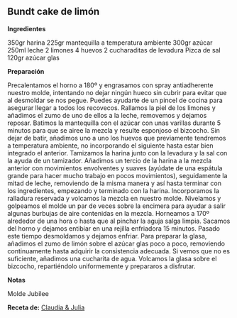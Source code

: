 ## Bundt cake de limón

**Ingredientes**

350gr harina
225gr mantequilla a temperatura ambiente
300gr azúcar
250ml leche
2 limones
4 huevos
2 cucharaditas de levadura
Pizca de sal
120gr azúcar glas

**Preparación**

Precalentamos el horno a 180º y engrasamos con spray antiadherente nuestro molde, intentando no dejar ningún hueco sin cubrir para evitar que al desmoldar se nos pegue. Puedes ayudarte de un pincel de cocina para asegurar llegar a todos los recovecos.
Rallamos la piel de los limones y añadimos el zumo de uno de ellos a la leche, removemos y dejamos reposar.
Batimos la mantequilla con el azúcar con unas varillas durante 5 minutos para que se airee la mezcla y resulte esponjoso el bizcocho.
Sin dejar de batir, añadimos uno a uno los huevos que previamente tendremos a temperatura ambiente, no incorporando el siguiente hasta estar bien integrado el anterior.
Tamizamos la harina junto con la levadura y la sal con la ayuda de un tamizador.
Añadimos un tercio de la harina a la mezcla anterior con movimientos envolventes y suaves (ayúdate de una espátula grande para hacer mucho trabajo en pocos movimientos), seguidamente la mitad de leche, removiendo de la misma manera y así hasta terminar con los ingredientes, empezando y terminado con la harina.
Incorporamos la ralladura reservada y volcamos la mezcla en nuestro molde.
Nivelamos y golpeamos el molde un par de veces sobre la encimera para ayudar a salir algunas burbujas de aire contenidas en la mezcla.
Horneamos a 170º alrededor de una hora o hasta que al pinchar la aguja salga limpia.
Sacamos del horno y dejamos entibiar en una rejilla enfriadora 15 minutos. Pasado este tiempo desmoldamos y dejamos enfriar.
Para preparar la glasa, añadimos el zumo de limón sobre el azúcar glas poco a poco, removiendo continuamente hasta adquirir la consistencia adecuada. Si vemos que no es suficiente, añadimos una cucharita de agua.
Volcamos la glasa sobre el bizcocho, repartiéndolo uniformemente y prepararos a disfrutar.

**Notas**

Molde Jubilee

**Receta de:** [Claudia & Julia](https://www.claudiaandjulia.com/blogs/general/bundt-cake-de-limon)
